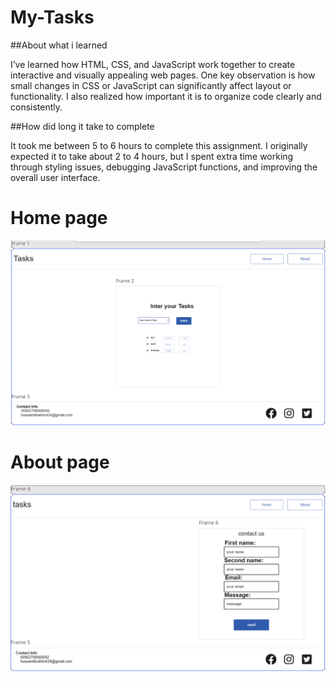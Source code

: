 
# My-Tasks
##About what i learned

I’ve learned how HTML, CSS, and JavaScript work together to create interactive and visually appealing web pages. One key observation is how small changes in CSS or JavaScript can significantly affect layout or functionality. I also realized how important it is to organize code clearly and consistently.


##How did long it take to complete

It took me between 5 to 6 hours to complete this assignment. I originally expected it to take about 2 to 4 hours, but I spent extra time working through styling issues, debugging JavaScript functions, and improving the overall user interface.

# Home page
![interface of home](image/html.png)

# About page
![interface of about](image/about.png)

